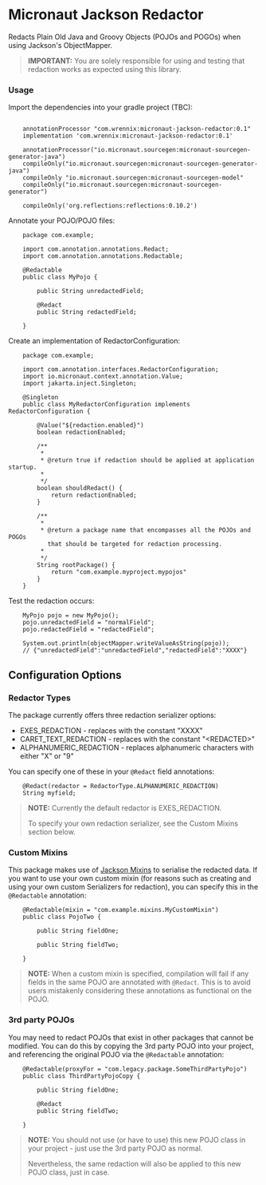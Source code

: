 # Micronaut Jackson Redactor

Redacts Plain Old Java and Groovy Objects (POJOs and POGOs) when using Jackson's ObjectMapper.


> **IMPORTANT:**
> You are solely responsible for using and testing that redaction works as expected using this library.


### Usage

Import the dependencies into your gradle project (TBC):

```

    annotationProcessor "com.wrennix:micronaut-jackson-redactor:0.1"
    implementation 'com.wrennix:micronaut-jackson-redactor:0.1'

    annotationProcessor("io.micronaut.sourcegen:micronaut-sourcegen-generator-java")
    compileOnly("io.micronaut.sourcegen:micronaut-sourcegen-generator-java")
    compileOnly "io.micronaut.sourcegen:micronaut-sourcegen-model"
    compileOnly("io.micronaut.sourcegen:micronaut-sourcegen-generator")
    
    compileOnly('org.reflections:reflections:0.10.2')
```

Annotate your POJO/POJO files:

```
    package com.example;
    
    import com.annotation.annotations.Redact;
    import com.annotation.annotations.Redactable;
    
    @Redactable
    public class MyPojo {
    
        public String unredactedField;
    
        @Redact
        public String redactedField;

    }
```

Create an implementation of RedactorConfiguration:

```
    package com.example;
    
    import com.annotation.interfaces.RedactorConfiguration;
    import io.micronaut.context.annotation.Value;
    import jakarta.inject.Singleton;
    
    @Singleton
    public class MyRedactorConfiguration implements RedactorConfiguration {
    
        @Value("${redaction.enabled}")
        boolean redactionEnabled;
        
        /**
         *
         * @return true if redaction should be applied at application startup.
         *
         */
        boolean shouldRedact() {
            return redactionEnabled;
        }
    
        /**
         * 
         * @return a package name that encompasses all the POJOs and POGOs 
           that should be targeted for redaction processing.
         *
         */
        String rootPackage() {
            return "com.example.myproject.mypojos"
        }
    }
```

Test the redaction occurs:

```
    MyPojo pojo = new MyPojo();
    pojo.unredactedField = "normalField";
    pojo.redactedField = "redactedField";
    
    System.out.println(objectMapper.writeValueAsString(pojo));
    // {"unredactedField":"unredactedField","redactedField":"XXXX"}
```

## Configuration Options

### Redactor Types

The package currently offers three redaction serializer options:

- EXES_REDACTION - replaces with the constant "XXXX"
- CARET_TEXT_REDACTION - replaces with the constant "\<REDACTED>"
- ALPHANUMERIC_REDACTION - replaces alphanumeric characters with either "X" or "9"

You can specify one of these in your `@Redact` field annotations:

```
    @Redact(redactor = RedactorType.ALPHANUMERIC_REDACTION)
    String myfield;
```

> **NOTE:**
> Currently the default redactor is EXES_REDACTION.
>
> To specify your own redaction serializer, see the Custom Mixins section below.


### Custom Mixins

This package makes use of [Jackson Mixins](https://www.tutorialspoint.com/jackson_annotations/jackson_annotations_mixin.htm)
to serialise the redacted data. If you want to use your own custom mixin (for reasons such as creating and
using your own custom Serializers for redaction), you can specify this in the `@Redactable` annotation:

```
    @Redactable(mixin = "com.example.mixins.MyCustomMixin")
    public class PojoTwo {
    
        public String fieldOne;
    
        public String fieldTwo;
    
    }
```

> **NOTE:**
> When a custom mixin is specified, compilation will fail if any fields in the same POJO are annotated with `@Redact`.
> This is to avoid users mistakenly considering these annotations as functional on the POJO.

### 3rd party POJOs

You may need to redact POJOs that exist in other packages that cannot be modified. You can do this by
copying the 3rd party POJO into your project, and referencing the original POJO via the `@Redactable` annotation:
```
    @Redactable(proxyFor = "com.legacy.package.SomeThirdPartyPojo")
    public class ThirdPartyPojoCopy {
    
        public String fieldOne;
    
        @Redact
        public String fieldTwo;
    
    }
```

> **NOTE:**
> You should not use (or have to use) this new POJO class in your project - just use the 3rd party POJO
> as normal.
>
> Nevertheless, the same redaction will also be applied to this new POJO class,
> just in case.

